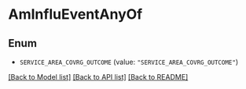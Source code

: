 # AmInfluEventAnyOf

## Enum


* `SERVICE_AREA_COVRG_OUTCOME` (value: `"SERVICE_AREA_COVRG_OUTCOME"`)


[[Back to Model list]](../README.md#documentation-for-models) [[Back to API list]](../README.md#documentation-for-api-endpoints) [[Back to README]](../README.md)


